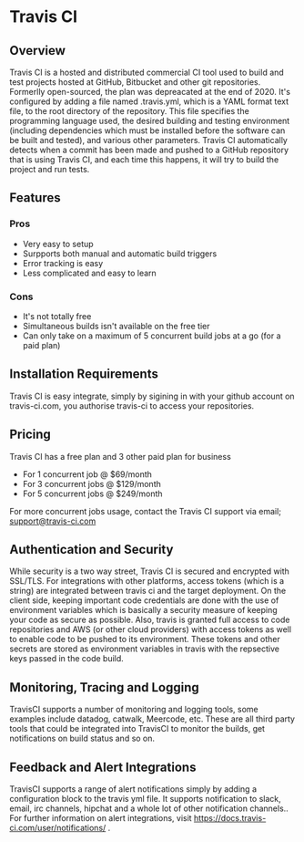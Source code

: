 # Travis CI

## Overview

Travis CI is a hosted and distributed commercial CI tool used to build and test projects hosted at GitHub, Bitbucket and other git repositories. Formerlly open-sourced, the plan was depreacated at the end of 2020. It's configured by adding a file named .travis.yml, which is a YAML format text file, to the root directory of the repository. This file specifies the programming language used, the desired building and testing environment (including dependencies which must be installed before the software can be built and tested), and various other parameters. Travis CI automatically detects when a commit has been made and pushed to a GitHub repository that is using Travis CI, and each time this happens, it will try to build the project and run tests. 

## Features

### Pros

* Very easy to setup
* Surpports both manual and automatic build triggers
* Error tracking is easy 
* Less complicated and easy to learn

### Cons

* It's not totally free
* Simultaneous builds isn't available on the free tier
* Can only take on a maximum of 5 concurrent build jobs at a go (for a paid plan)

## Installation Requirements

Travis CI is easy integrate, simply by sigining in with your github account on travis-ci.com, you authorise travis-ci to access your repositories.

## Pricing

Travis CI has a free plan and 3 other paid plan for business
* For 1 concurrent job @ $69/month
* For 3 concurrent jobs @ $129/month
* For 5 concurrent jobs @ $249/month

For more concurrent jobs usage, contact the Travis CI support via email; support@travis-ci.com 

## Authentication and Security

While security is a two way street, Travis CI is secured and encrypted with SSL/TLS. For integrations with other platforms, access tokens (which is a string) are integrated between travis ci and the target deployment. On the client side, keeping important code credentials are done with the  use of environment variables which is basically a security measure of keeping your code as secure as possible. Also, travis is granted full access to code repositories and  AWS (or other cloud providers) with access tokens as well to enable code to be pushed to its environment. These tokens and other secrets are stored as environment variables in travis with the repsective keys passed in the code build.

## Monitoring, Tracing and Logging

TravisCI supports a number of monitoring and logging tools, some examples include datadog, catwalk, Meercode, etc. These are all third party tools that could be integrated into TravisCI to monitor the builds, get notifications on build status and so on. 

## Feedback and Alert Integrations

TravisCI supports a range of alert notifications simply by adding a configuration block to the travis yml file. It supports notification to slack, email, irc channels, hipchat and a whole lot of other notification channels.. For further information on alert integrations, visit https://docs.travis-ci.com/user/notifications/  . 